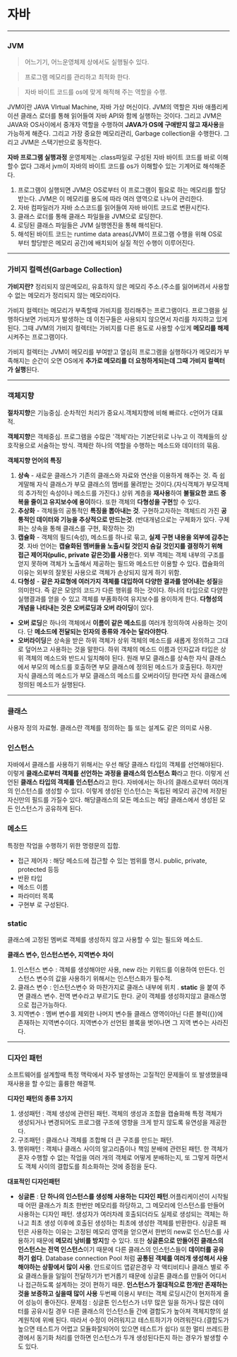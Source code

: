 # 자바

-------------

### JVM
> 어느기기, 어느운영체제 상에서도 실행될수 있다.

> 프로그램 메모리를 관리하고 최적화 한다.

> 자바 바이트 코드를 os에 맞게 해적해 주는 역할을 수행.

JVM이란 JAVA VIrtual Machine, 자바 가상 머신이다. JVM의 역할은 자바 애플리케이션 클래스 로더를 
통해 읽어들여 자바 API와 함께 실행하는 것이다. 그리고 JVM은 JAVA와 OS사이에서 중개자 역할을 
수행하여 **JAVA가 OS에 구애받지 않고 재사용**을 가능하게 해준다. 그리고 가장 중요한 메모리관리, Garbage collection을 수행한다. 그리고 JVM은 스택기반으로 동작한다.

**자바 프로그램 실행과정**
운영체제는 .class파일로 구성된 자바 바이트 코드를 바로 이해할수 없다 그래서 jvm이 자바의 바이트 코드를 os가 이해할수 있는 기계어로 해석해준다.

1. 프로그램이 실행되면 JVM은 OS로부터 이 프로그램이 필요로 하는 메모리를 할당받는다. JVM은 이 메모리를 용도에 따라 여러 영역으로 나누어 관리한다.
2. 자바 컴파일러가 자바 소스코드를 읽어들여 자바 바이트 코드로 변환시킨다.
3. 클래스 로더를 통해 클래스 파일들을 JVM으로 로딩한다.
4. 로딩된 클래스 파일들은 JVM 실행엔진을 통해 해석된다.
5. 해석된 바이트 코드는 runtime data areas(JVM이 프로그램 수행을 위해 OS로 부터 할당받은 메모리 공간)에 배치되어 실질 적인 수행이 이루어진다.

--------------

### 가비지 컬렉션(Garbage Collection)

**가비지란?**
정리되지 않은메모리, 유효하지 않은 메모리 주소.(주소를 잃어버려서 사용할 수 없는 메모리가 정리되지 않는 메모리이다.

가비지 컬렉터는 메모리가 부족할때 가비지를 정리해주는 프로그램이다. 프로그램을 실행하다보면 가비지가 발생하는 데 이친구들은 사용되지 않으면서 자리를 차지하고 있게 된다. 그때 JVM의 가비지 컬렉터는 가비지를 다른 용도로 사용할 수있게 **메모리를 해제**시켜주는 프로그램이다.

가비지 컬렉터는 JVM이 메모리를 부여받고 열심히 프로그램을 실행하다가 메모리가 부족해지는 순간이 오면 OS에게 **추가로 메모리를 더 요청하게되는데 그때 가비지 컬렉터가 실행**된다.

-----------------

### 객체지향

**절차지향**은 기능중심. 순차적인 처리가 중요시.객체지향에 비해 빠르다. c언어가 대표적.

**객체지향**은 객체중심. 프로그램을 수많은 '객체'라는 기본단위로 나누고 이 객체들의 상호작용으로 서술하는 방식. 객체란 하나의 역할을 수행하는 메소드와 데이터의 묶음.

**객체지향 언어의 특징**
1. **상속** - 새로운 클래스가 기존의 클래스와 자료와 연산을 이용하게 해주는 것. 즉 쉽게말해 자식 클래스가 부모 클래스의 멤버를 물려받는 것이다.(자식객체가 부모객체의 추가적인 속성이나 메소드를 가진다.) 상위 계층을 **재사용**하여 **불필요한 코드 중복을 줄이고 유지보수에 용이**하다. 또한 객체의 **다형성을 구현**할 수 있다.
2. **추상화** - 객체들의 공통적인 **특징을 뽑아내는 것**. 구현하고자하는 객체드리 가진 **공통적인 데이터와 기능을 추상적으로 만드는것**. (반대개념으로는 구체화가 있다. 구체화는 상속을 통해 클래스를 구현, 확장하는 것)
3. **캡슐화** - 객체의 필드(속성), 메소드를 하나로 묶고, **실제 구현 내용을 외부에 감추는 것**. 자바 언어는 **캡슐화된 멤버들을 노출시킬 것인지 숨길 것인지를 결정하기 위해 접근 제어자(pulic, private 같은것)를 사용**한다. 외부 객체는 객체 내부의 구조를 얻지 못하며 객체가 노출해서 제공하는 필드와 메소드만 이용할 수 있다. 캡슐화의 이유는 외부의 잘못된 사용으로 객체가 손상되지 않게 하기 위함.
4. **다형성** - **같은 자료형에 여러가지 객체를 대입하여 다양한 결과를 얻어내는 성질**을 의미한다. 즉 같은 모양의 코드가 다른 행위를 하는 것이다. 하나의 타입으로 다양한 실행결과를 얻을 수 있고 객체를 부품화하여 유지보수를 용이하게 한다. **다형성의 개념을 나타내는 것은 오버로딩과 오버 라이딩**이 있다.
 - **오버 로딩**은 하나의 객체에서 **이름이 같은 메소드**를 여러개 정의하여 사용하는 것이다. 단 **메소드에 전달되는 인자의 종류와 개수는 달라야한다**.
 - **오버라이딩**은 상속을 받은 하위 객체가 상위 객체의 메소드를 새롭게 정의하고 그대로 덮어쓰고 사용하는 것을 말한다. 하위 객체의 메소드 이름과 인자값과 타입은 상위 객체의 메소드와 반드시 일치해야 된다. 원래 부모 클래스를 상속한 자식 클래스에서 부모의 메소드를 호출하면 부모 클래스에 정의된 메소드가 호출된다. 하지만 자식 클래스의 메소드가 부모 클래스의 메소드를 오버라이딩 한다면 자식 클래스에 정의된 메소드가 실행된다. 

-------------------------------

### 클래스

사용자 정의 자료형. 클래스란 객체를 정의하는 틀 또는 설계도 같은 의미로 사용.

### 인스턴스
자바에서 클래스를 사용하기 위해서는 우선 해당 클래스 타입의 객체를 선언해야된다. 이렇게 **클래스로부터 객체를 선언하는 과정을 클래스의 인스턴스 화**라고 한다. 이렇게 선언된 **클래스 타입의 객체를 인스턴스**라고 한다. 자바에서는 하나의 클래스로부터 여러개의 인스턴스를 생성할 수 있다. 이렇게 생성된 인스턴스는 독립된 메모리 공간에 저장된 자신만의 필드를 가질수 있다. 해당클래스의 모든 메소드는 해당 클래스에서 생성된 모든 인스턴스가 공유하게 된다.

### 메소드
특정한 작업을 수행하기 위한 명령문의 집합.

 - 접근 제어자 : 해당 메소드에 접근할 수 있는 범위를 명시. public, private, protected 등등 
 - 반환 타입
 - 메소드 이름
 - 파라미터 목록
 - 구현부
로 구성된다.

### static 
클래스에 고정된 멤버로 객체를 생성하지 않고 사용할 수 있는 필드와 메소드.

**클래스 변수, 인스턴스변수, 지역변수 차이**
1. 인스턴스 변수 : 객체를 생성해야만 사용, new 라는 키워드를 이용하여 만든다. 인스턴스 변수의 값을 사용하기 위해서는 인스턴스화가 필수적.
2. 클래스 변수 : 인스턴스변수 와 마찬가지로 클래스 내부에 위치 . **static** 을 붙여 주면 클래스 변수. 전역 변수라고 부르기도 한다. 굳이 객체를 생성하지않고 클래스명으로 접근가능하다. 
3. 지역변수 : 멤버 변수를 제외한 나머지 변수들 클래스 영역이아닌 다른 블럭({})에 존재하는 지역변수이다. 지역변수가 선언된 블록을 벗어나면 그 지역 변수는 사라진다. 

------------------------------------------------------
### 디자인 패턴

소프트웨어를 설계할때 특정 맥락에서 자주 발생하는 고질적인 문제들이 또 발생했을때 재사용을 할 수있는 훌륭한 해결책.

**디자인 패턴의 종류 3가지**
1. 생성패턴 : 객체 생성에 관련된 패턴. 객체의 생성과 조합을 캡슐화해 특정 객체가 생성되거나 	변경되어도 프로그램 구조에 영향을 크게 받지 않도록 유연성을 제공한다.
2. 구조패턴 : 클래스나 객체를 조합해 더 큰 구조를 만드는 패턴.
3. 행위패턴 : 객체나 클래스 사이의 알고리즘이나 책임 분배에 관련된 패턴. 한 객체가 혼자 수행할 수 없는 작업을 여러 개의 객체로 어떻게 분배하는지, 또 그렇게 하면서도 객체 사이의 결합도를 최소화하는 것에 중점을 둔다.

**대표적인 디자인패턴**
* **싱글톤** : **단 하나의 인스턴스를 생성해 사용하는 디자인 패턴**.어플리케이션이 시작될때 어떤 클래스가 최초 한번만 메모리를 하당하고, 그 메모리에 인스턴스를 만들어 사용하는 디자인 패턴. 생성자가 여러차례 호출되더라도 실제로 생성되는 객체는 하나고 최초 생성 이후에 호출된 생성하는 최초에 생성한 객체를 반환한다. 
 싱글톤 패턴은 사용하는 이유는 고정된 메모리 영역을 얻으면서 한번의 new로 인스턴스를 사용하기 때문에 **메모리 낭비를 방지**할 수 있다. 또한 **싱글톤으로 만들어진 클래스의 인스턴스는 전역 인스턴스**이기 때문에 다른 클래스의 인스턴스들이 **데이터를 공유하기 쉽다**. Database connection Pool 처럼 **공통된 객체를 여러개 생성해서 사용해야하는 상황에서 많이 사용**. 안드로이드 앱같은경우 각 액티비티나 클래스 별로 주요 클래스들을 일일이 전달하기가 번거롭기 때문에 싱글톤 클래스를 만들어 어디서나 접근하도록 설계하는 것이 편하기 때문.
 **인스턴스가 절대적으로 한개만 존재하는것을 보증하고 싶을때 많이 사용**
 두번째 이용시 부터는 객체 로딩시간이 현저하게 줄어 성능이 좋아진다.
문제점 : 싱글톤 인스턴스가 너무 많은 일을 하거나 많은 데이터를 공유시킬 경우 다른 클래스의 인스턴스들 간에 결합도가 높아져 객체지향의 설계원칙에 위배 된다. 따라서 수정이 어려워지고 테스트하기가 어려워진다.(결합도가 높으면 테스트가 어렵고 모듈화잘되어이 있으면 테스트가 쉽다) 또한 멀티 쓰레드환경에서 동기화 처리를 안하면 인스턴스가 두개 생성된다든지 하는 경우가 발생할 수도 있다. 
 
 
